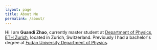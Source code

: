 ```yaml
---
layout: page
title: About Me
permalink: /about/
---
```


Hi I am **Guandi Zhao**, currently master student at [Department of Physics](https://www.phys.ethz.ch/), [ETH Zurich](https://ethz.ch/en.html), located in Zurich, Switzerland. Previously I had a bachelor's degree at [Fudan University Department of Physics](https://phys.fudan.edu.cn/eng/wbout/list.htm).
